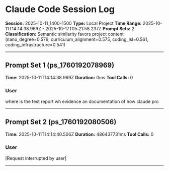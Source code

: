 # Claude Code Session Log

**Session:** 2025-10-11_1400-1500
**Type:** Local Project
**Time Range:** 2025-10-11T14:14:38.969Z - 2025-10-17T05:21:58.237Z
**Prompt Sets:** 2
**Classification:** Semantic similarity favors project content (nano_degree=0.579, curriculum_alignment=0.575, coding_lsl=0.561, coding_infrastructure=0.541)

---

<a name="ps_1760192078969"></a>
## Prompt Set 1 (ps_1760192078969)

**Time:** 2025-10-11T14:14:38.969Z
**Duration:** 0ms
**Tool Calls:** 0

### User

where is the test report wh evidence an documentation of how claude pro

---

<a name="ps_1760192080506"></a>
## Prompt Set 2 (ps_1760192080506)

**Time:** 2025-10-11T14:14:40.506Z
**Duration:** 486437731ms
**Tool Calls:** 0

### User

[Request interrupted by user]

---

